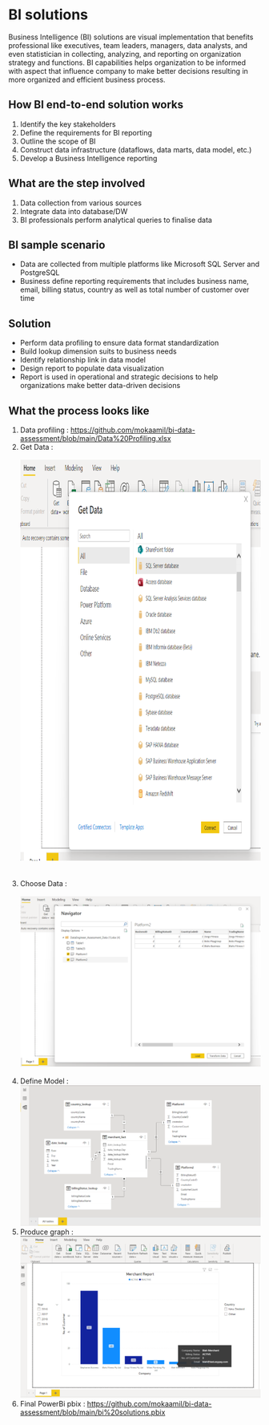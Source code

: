 # BI solutions
Business Intelligence (BI) solutions are visual implementation that benefits professional like executives, team leaders, 
managers, data analysts, and even statistician in collecting, analyzing, and reporting on organization strategy and functions.
BI capabilities helps organization to be informed with aspect that influence company to make better decisions resulting in more
organized and efficient business process.

## How BI end-to-end solution works
1. Identify the key stakeholders
2. Define the requirements for BI reporting
3. Outline the scope of BI
4. Construct data infrastructure (dataflows, data marts, data model, etc.)
5. Develop a Business Intelligence reporting

## What are the step involved
1. Data collection from various sources
2. Integrate data into database/DW
3. BI professionals perform analytical queries to finalise data

## BI sample scenario
- Data are collected from multiple platforms like Microsoft SQL Server and PostgreSQL
- Business define reporting requirements that includes business name, email, billing status, country as well as
   total number of customer over time

## Solution
- Perform data profiling to ensure data format standardization
- Build lookup dimension suits to business needs
- Identify relationship link in data model
- Design report to populate data visualization
- Report is used in operational and strategic decisions to help organizations make better data-driven decisions

## What the process looks like
1. Data profiling : https://github.com/mokaamil/bi-data-assessment/blob/main/Data%20Profiling.xlsx
2. Get Data : 
<br/><br/><center><img src="https://github.com/mokaamil/bi-data-assessment/blob/main/get%20data.png" width="800" height="800"><center/><br/><br/>
3. Choose Data : 
<br/><br/>![Choose Data Image](https://github.com/mokaamil/bi-data-assessment/blob/main/choose%20data.png)<br/><br/>
4. Define Model : 
![Define Model Image](https://github.com/mokaamil/bi-data-assessment/blob/main/define%20model.png)
5. Produce graph : 
![Graph Image](https://github.com/mokaamil/bi-data-assessment/blob/main/graph.png)
6. Final PowerBi pbix : https://github.com/mokaamil/bi-data-assessment/blob/main/bi%20solutions.pbix

